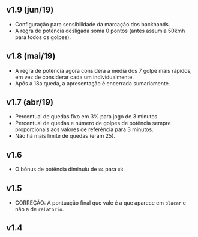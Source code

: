 v1.9 (jun/19)
-------------

- Configuração para sensibilidade da marcação dos backhands.
- A regra de potência desligada soma 0 pontos (antes assumia 50kmh para todos
  os golpes).

v1.8 (mai/19)
-------------

- A regra de potência agora considera a média dos 7 golpe mais rápidos, em vez
  de considerar cada um individualmente.
- Após a 18a queda, a apresentação é encerrada sumariamente.

v1.7 (abr/19)
-------------

- Percentual de quedas fixo em 3% para jogo de 3 minutos.
- Percentual de quedas e número de golpes de potência sempre proporcionais
  aos valores de referência para 3 minutos.
- Não há mais limite de quedas (eram 25).

v1.6
----

- O bônus de potência diminuiu de `x4` para `x3`.

v1.5
----

- CORREÇÃO: A pontuação final que vale é a que aparece em `placar` e não a de
            `relatorio`.

v1.4
----
